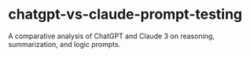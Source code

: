 # chatgpt-vs-claude-prompt-testing
A comparative analysis of ChatGPT and Claude 3 on reasoning, summarization, and logic prompts.
